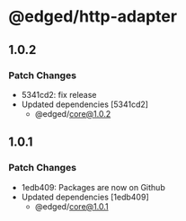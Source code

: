 # @edged/http-adapter

## 1.0.2

### Patch Changes

- 5341cd2: fix release
- Updated dependencies [5341cd2]
  - @edged/core@1.0.2

## 1.0.1

### Patch Changes

- 1edb409: Packages are now on Github
- Updated dependencies [1edb409]
  - @edged/core@1.0.1
